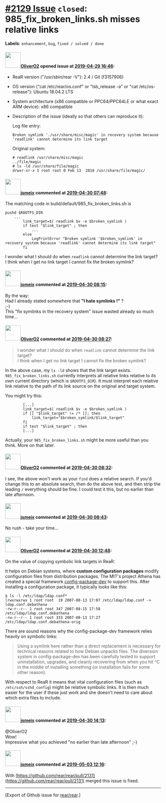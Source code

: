 [\#2129 Issue](https://github.com/rear/rear/issues/2129) `closed`: 985\_fix\_broken\_links.sh misses relative links
===================================================================================================================

**Labels**: `enhancement`, `bug`, `fixed / solved / done`

#### <img src="https://avatars.githubusercontent.com/u/4660803?v=4" width="50">[OliverO2](https://github.com/OliverO2) opened issue at [2019-04-29 16:46](https://github.com/rear/rear/issues/2129):

-   ReaR version ("/usr/sbin/rear -V"): 2.4 / Git (f3157906)

-   OS version ("cat /etc/rear/os.conf" or "lsb\_release -a" or "cat
    /etc/os-release"): Ubuntu 18.04.2 LTS

-   System architecture (x86 compatible or PPC64/PPC64LE or what exact
    ARM device): x86 compatible

-   Description of the issue (ideally so that others can reproduce it):

    Log file entry:

        Broken symlink './usr/share/misc/magic' in recovery system because 'readlink' cannot determine its link target

    Original system:

        # readlink /usr/share/misc/magic
        ../file/magic
        # ls -ld /usr/share/file/magic
        drwxr-xr-x 1 root root 0 Feb 13  2018 /usr/share/file/magic/

#### <img src="https://avatars.githubusercontent.com/u/1788608?u=925fc54e2ce01551392622446ece427f51e2f0ce&v=4" width="50">[jsmeix](https://github.com/jsmeix) commented at [2019-04-30 07:48](https://github.com/rear/rear/issues/2129#issuecomment-487851037):

The matching code in build/default/985\_fix\_broken\_links.sh is

    pushd $ROOTFS_DIR
        ...
            link_target=$( readlink $v -e $broken_symlink )
            if test "$link_target" ; then
                ...
            else
                LogPrintError "Broken symlink '$broken_symlink' in recovery system because 'readlink' cannot determine its link target"
            fi

I wonder what I should do when `readlink` cannot determine the link
target?  
I think when I get no link target I cannot fix the broken symlink?

#### <img src="https://avatars.githubusercontent.com/u/1788608?u=925fc54e2ce01551392622446ece427f51e2f0ce&v=4" width="50">[jsmeix](https://github.com/jsmeix) commented at [2019-04-30 08:15](https://github.com/rear/rear/issues/2129#issuecomment-487857644):

By the way:  
Had I already stated somewhere that **"I hate symlinks !"** ?  
;-)  
This "fix symlinks in the recovery system" issue wasted already so much
time...

#### <img src="https://avatars.githubusercontent.com/u/4660803?v=4" width="50">[OliverO2](https://github.com/OliverO2) commented at [2019-04-30 08:27](https://github.com/rear/rear/issues/2129#issuecomment-487861123):

> I wonder what I should do when `readlink` cannot determine the link
> target?  
> I think when I get no link target I cannot fix the broken symlink?

In the above case, my `ls -ld` shows that the link target exists.
`985_fix_broken_links.sh` currently interprets all relative links
relative to *its own* current directory (which is `$ROOTFS_DIR`). It
must interpret each relative link relative to the path of its link
source on the original and target system.

You might try this:

            [...]
            link_target=$( readlink $v -e $broken_symlink )
            if [[ "$link_target" != /* ]]; then
                link_target="$broken_symlink/$link_target"
            fi
            if test "$link_target" ; then
            [...]

Actually, your `985_fix_broken_links.sh` might be more useful than you
think. More on that later.

#### <img src="https://avatars.githubusercontent.com/u/4660803?v=4" width="50">[OliverO2](https://github.com/OliverO2) commented at [2019-04-30 08:32](https://github.com/rear/rear/issues/2129#issuecomment-487863358):

I see, the above won't work as your `find` does a relative search. If
you'd change this to an absolute search, then do the above test, and
then strip the leading `/` everything should be fine. I could test it
this, but no earlier than late afternoon.

#### <img src="https://avatars.githubusercontent.com/u/1788608?u=925fc54e2ce01551392622446ece427f51e2f0ce&v=4" width="50">[jsmeix](https://github.com/jsmeix) commented at [2019-04-30 08:43](https://github.com/rear/rear/issues/2129#issuecomment-487866265):

No rush - take your time...

#### <img src="https://avatars.githubusercontent.com/u/4660803?v=4" width="50">[OliverO2](https://github.com/OliverO2) commented at [2019-04-30 12:48](https://github.com/rear/rear/issues/2129#issuecomment-487938670):

On the value of copying symbolic link targets in ReaR:

It helps on Debian systems, where **custom configuration packages**
modify configuration files from distribution packages. The MIT's project
Athena has created a special framework
[config-package-dev](https://debathena.mit.edu/config-package-dev/) to
support this. After installing a configuration package, it typically
looks like this:

    $ ls -l /etc/ldap/ldap.conf*
    lrwxrwxrwx 1 root root  19 2007-08-13 17:07 /etc/ldap/ldap.conf -> ldap.conf.debathena
    -rw-r--r-- 1 root root 347 2007-08-15 17:58 /etc/ldap/ldap.conf.debathena
    -rw-r--r-- 1 root root 333 2007-08-13 17:27 /etc/ldap/ldap.conf.debathena-orig

There are sound reasons why the config-package-dev framework relies
heavily on symbolic links:

> Using a symlink here rather than a direct replacement is necessary for
> technical reasons related to how Debian unpacks files. The diversion
> system in config-package-dev has been carefully tested to support
> uninstallation, upgrades, and cleanly recovering from when you hit ^C
> in the middle of installing something (or installation fails for some
> other reason).

With respect to ReaR it means that vital configuration files (such as
`/etc/ssh/sshd_config`) might be relative symbolic links. It is then
much easier for the user if these just work and she doesn't need to care
about which extra files to include.

#### <img src="https://avatars.githubusercontent.com/u/1788608?u=925fc54e2ce01551392622446ece427f51e2f0ce&v=4" width="50">[jsmeix](https://github.com/jsmeix) commented at [2019-04-30 14:13](https://github.com/rear/rear/issues/2129#issuecomment-487968645):

@OliverO2  
Wow!  
Impressive what you achieved "no earlier than late afternoon" ;-)

#### <img src="https://avatars.githubusercontent.com/u/1788608?u=925fc54e2ce01551392622446ece427f51e2f0ce&v=4" width="50">[jsmeix](https://github.com/jsmeix) commented at [2019-05-03 12:16](https://github.com/rear/rear/issues/2129#issuecomment-489075704):

With
[https://github.com/rear/rear/pull/2131](https://github.com/rear/rear/pull/2131)
merged this issue is fixed.

------------------------------------------------------------------------

\[Export of Github issue for
[rear/rear](https://github.com/rear/rear).\]
